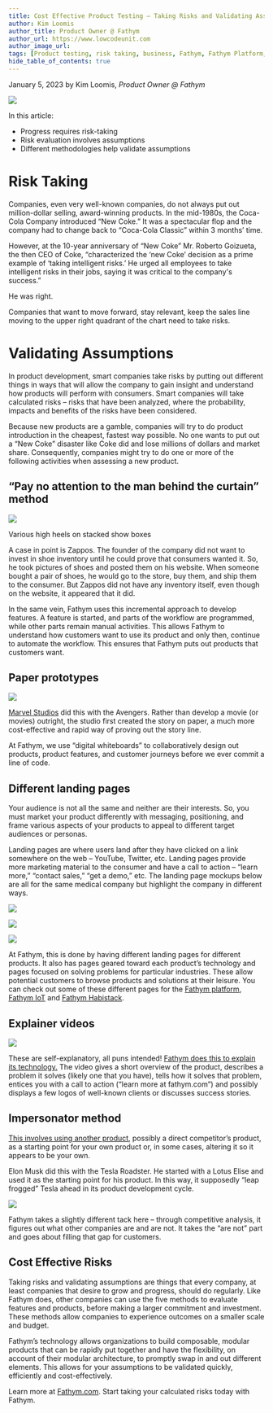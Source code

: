 ```yaml
---
title: Cost Effective Product Testing – Taking Risks and Validating Assumptions 
author: Kim Loomis
author_title: Product Owner @ Fathym
author_url: https://www.lowcodeunit.com
author_image_url: 
tags: [Product testing, risk taking, business, Fathym, Fathym Platform, Microsoft Azure, Azure, landing pages, videos]
hide_table_of_contents: true
---
```


January 5, 2023 by Kim Loomis, _Product Owner @ Fathym_

![](https://www.fathym.com/img/growthchart.jpg)

In this article: 

- Progress requires risk-taking 
- Risk evaluation involves assumptions 
- Different methodologies help validate assumptions 

# Risk Taking 

Companies, even very well-known companies, do not always put out million-dollar selling, award-winning products. In the mid-1980s, the Coca-Cola Company introduced “New Coke.” It was a spectacular flop and the company had to change back to “Coca-Cola Classic” within 3 months’ time.  

However, at the 10-year anniversary of “New Coke” Mr. Roberto Goizueta, the then CEO of Coke, “characterized the ‘new Coke’ decision as a prime example of ‘taking intelligent risks.’ He urged all employees to take intelligent risks in their jobs, saying it was critical to the company's success.” 

He was right. 

Companies that want to move forward, stay relevant, keep the sales line moving to the upper right quadrant of the chart need to take risks. 

# Validating Assumptions 

In product development, smart companies take risks by putting out different things in ways that will allow the company to gain insight and understand how products will perform with consumers. Smart companies will take calculated risks – risks that have been analyzed, where the probability, impacts and benefits of the risks have been considered.  

Because new products are a gamble, companies will try to do product introduction in the cheapest, fastest way possible. No one wants to put out a “New Coke” disaster like Coke did and lose millions of dollars and market share.  Consequently, companies might try to do one or more of the following activities when assessing a new product.  

## “Pay no attention to the man behind the curtain” method 

![](https://www.fathym.com/img/shoeinventory.jpg) 

Various high heels on stacked show boxes 

A case in point is Zappos. The founder of the company did not want to invest in shoe inventory until he could prove that consumers wanted it. So, he took pictures of shoes and posted them on his website. When someone bought a pair of shoes, he would go to the store, buy them, and ship them to the consumer. But Zappos did not have any inventory itself, even though on the website, it appeared that it did. 

In the same vein, Fathym uses this incremental approach to develop features. A feature is started, and parts of the workflow are programmed, while other parts remain manual activities. This allows Fathym to understand how customers want to use its product and only then, continue to automate the workflow. This ensures that Fathym puts out products that customers want. 

## Paper prototypes 

![](https://www.fathym.com/img/paperprototype.jpg) 

[Marvel Studios](https://uxdesign.cc/how-paper-prototypes-are-used-to-validate-blockbusters-2f8bb67c77fd) did this with the Avengers. Rather than develop a movie (or movies) outright, the studio first created the story on paper, a much more cost-effective and rapid way of proving out the story line.  

At Fathym, we use “digital whiteboards” to collaboratively design out products, product features, and customer journeys before we ever commit a line of code. 

## Different landing pages 

Your audience is not all the same and neither are their interests. So, you must market your product differently with messaging, positioning, and frame various aspects of your products to appeal to different target audiences or personas. 

Landing pages are where users land after they have clicked on a link somewhere on the web – YouTube, Twitter, etc. Landing pages provide more marketing material to the consumer and have a call to action – “learn more,” “contact sales,” “get a demo,” etc. The landing page mockups below are all for the same medical company but highlight the company in different ways.  

![](https://www.fathym.com/img/landingpagev1.jpg) 

![](https://www.fathym.com/img/landingpagev2.jpg) 

![](https://www.fathym.com/img/landingpagev3.jpg) 

At Fathym, this is done by having different landing pages for different products. It also has pages geared toward each product’s technology and pages focused on solving problems for particular industries. These allow potential customers to browse products and solutions at their leisure. You can check out some of these different pages for the [Fathym platform](https://www.fathym.com/technology), [Fathym IoT](https://www.fathym.com/iot/technology) and [Fathym Habistack](https://www.fathym.com/forecast/technology). 

## Explainer videos 

![](https://www.fathym.com/img/explainervideo.jpg) 

These are self-explanatory, all puns intended! [Fathym does this to explain its technology.](https://www.youtube.com/watch?v=JT8JsWqhUSw) The video gives a short overview of the product, describes a problem it solves (likely one that you have), tells how it solves that problem, entices you with a call to action (“learn more at fathym.com”) and possibly displays a few logos of well-known clients or discusses success stories. 

## Impersonator method 

[This involves using another product](https://www.exponentially.com/pretotyping-methods-101/imposter), possibly a direct competitor’s product, as a starting point for your own product or, in some cases, altering it so it appears to be your own.  

Elon Musk did this with the Tesla Roadster. He started with a Lotus Elise and used it as the starting point for his product. In this way, it supposedly “leap frogged” Tesla ahead in its product development cycle. 

![](https://www.fathym.com/img/teslastartingpoint.jpg) 

Fathym takes a slightly different tack here – through competitive analysis, it figures out what other companies are and are not. It takes the “are not” part and goes about filling that gap for customers.  

## Cost Effective Risks 

Taking risks and validating assumptions are things that every company, at least companies that desire to grow and progress, should do regularly. Like Fathym does, other companies can use the five methods to evaluate features and products, before making a larger commitment and investment. These methods allow companies to experience outcomes on a smaller scale and budget. 

Fathym’s technology allows organizations to build composable, modular products that can be rapidly put together and have the flexibility, on account of their modular architecture, to promptly swap in and out different elements. This allows for your assumptions to be validated quickly, efficiently and cost-effectively. 

Learn more at [Fathym.com](https://www.fathym.com/). Start taking your calculated risks today with Fathym. 
